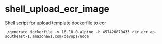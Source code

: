 # shell_upload_ecr_image
Shell script for upload template dockerfile to ecr

```
./generate_dockerfile -v 16.18.0-alpine -h 457426870433.dkr.ecr.ap-southeast-1.amazonaws.com/devops/node
```
